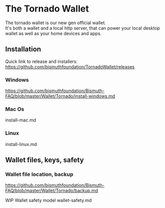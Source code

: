 # The Tornado Wallet

The tornado wallet is our new gen official wallet.  
It's both a wallet and a local http server, that can power your local desktop wallet as well as your home devices and apps.

## Installation

Quick link to release and installers: https://github.com/bismuthfoundation/TornadoWallet/releases

### Windows

https://github.com/bismuthfoundation/Bismuth-FAQ/blob/master/Wallet/Tornado/install-windows.md

### Mac Os

install-mac.md

### Linux

install-linux.md

## Wallet files, keys, safety

### Wallet file location, backup

https://github.com/bismuthfoundation/Bismuth-FAQ/blob/master/Wallet/Tornado/backup.md

WIP
Wallet safety model wallet-safety.md
